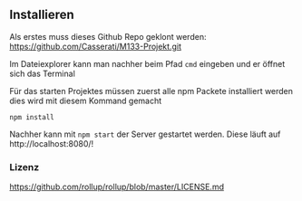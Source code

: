 ## Installieren
Als erstes muss dieses Github Repo geklont werden:
https://github.com/Casserati/M133-Projekt.git

Im Dateiexplorer kann man nachher beim Pfad 
```cmd```
eingeben und er öffnet sich das Terminal

Für das starten Projektes müssen zuerst alle npm Packete installiert werden dies wird mit diesem Kommand gemacht

```npm install``` 

Nachher kann mit 
```npm start``` 
der Server gestartet werden. 
Diese läuft auf http://localhost:8080/!

### Lizenz
https://github.com/rollup/rollup/blob/master/LICENSE.md
